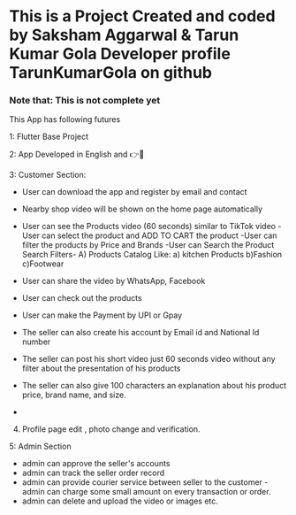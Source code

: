 # This is a Project Created and coded by Saksham Aggarwal & Tarun Kumar Gola Developer profile TarunKumarGola on github

### Note that: This is not complete yet
This App has following futures

1: Flutter Base Project

2: App Developed in English and 👉📱

3: Customer Section:

- User can download the app and register by email and contact
- Nearby shop video will be shown on the home page automatically
- User can see the Products video (60 seconds) similar to TikTok video
-User can select the product and ADD TO CART the product
-User can filter the products by Price and Brands
-User can Search the Product
Search Filters-
A) Products Catalog
Like:
a) kitchen Products b)Fashion c)Footwear

- User can share the video by WhatsApp, Facebook
- User can check out the products
- User can make the Payment by UPI or Gpay
- The seller can also create his account by Email id and National Id number
- The seller can post his short video just 60 seconds video without any filter about the presentation of his products
- The seller can also give 100 characters an explanation about his product price, brand name, and size.
-
4. Profile page edit , photo change and verification.

5: Admin Section
- admin can approve the seller's accounts
- admin can track the seller order record
- admin can provide courier service between seller to the customer
-admin can charge some small amount on every transaction or order.
- admin can delete and upload the video or images etc.
